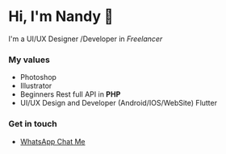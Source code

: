 # Hi, I'm Nandy 👋 

  I'm a UI/UX Designer /Developer in *Freelancer*

### My values
  - Photoshop
  - Illustrator
  - Beginners Rest full API in <b>PHP</b>
  - UI/UX Design and Developer (Android/IOS/WebSite) Flutter 
  

### Get in touch

- [WhatsApp Chat Me](https://api.whatsapp.com/send?phone=918610575512&text=UI/UX%20Designer%20to%20develop%20any%20apps%20we%20do%20it%20..)
